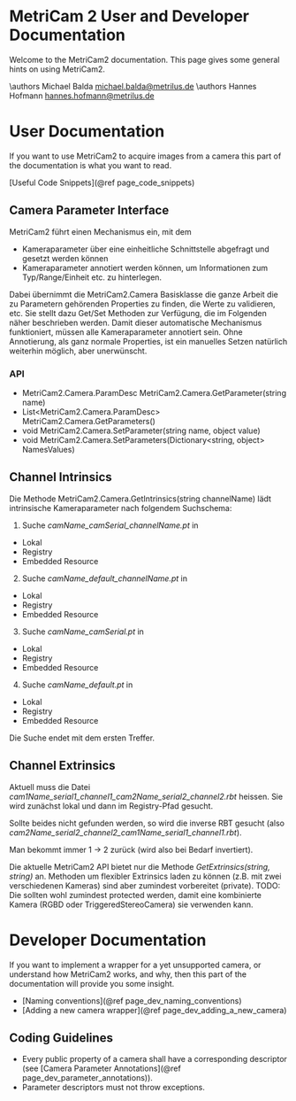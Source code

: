 MetriCam 2 User and Developer Documentation
===========================================

Welcome to the MetriCam2 documentation. This page gives some general hints on using MetriCam2.

\authors Michael Balda <michael.balda@metrilus.de>
\authors Hannes Hofmann <hannes.hofmann@metrilus.de>

User Documentation
==================

If you want to use MetriCam2 to acquire images from a camera this part of the documentation is what you want to read.

[Useful Code Snippets](@ref page_code_snippets)

Camera Parameter Interface
--------------------------

MetriCam2 f&uuml;hrt einen Mechanismus ein, mit dem
* Kameraparameter &uuml;ber eine einheitliche Schnittstelle abgefragt und gesetzt werden k&ouml;nnen
* Kameraparameter annotiert werden k&ouml;nnen, um Informationen zum Typ/Range/Einheit etc. zu hinterlegen.

Dabei &uuml;bernimmt die MetriCam2.Camera Basisklasse die ganze Arbeit die zu Parametern geh&ouml;renden Properties zu finden, die Werte zu validieren, etc. Sie stellt dazu Get/Set Methoden zur Verf&uuml;gung, die im Folgenden n&auml;her beschrieben werden. Damit dieser automatische Mechanismus funktioniert, m&uuml;ssen alle Kameraparameter annotiert sein. Ohne Annotierung, als ganz normale Properties, ist ein manuelles Setzen nat&uuml;rlich weiterhin m&ouml;glich, aber unerw&uuml;nscht. 

### API ###

- MetriCam2.Camera.ParamDesc MetriCam2.Camera.GetParameter(string name)
- List<MetriCam2.Camera.ParamDesc> MetriCam2.Camera.GetParameters()
- void MetriCam2.Camera.SetParameter(string name, object value)
- void MetriCam2.Camera.SetParameters(Dictionary<string, object> NamesValues)

Channel Intrinsics
------------------

Die Methode MetriCam2.Camera.GetIntrinsics(string channelName) l&auml;dt intrinsische Kameraparameter nach folgendem Suchschema:
1. Suche _camName_camSerial_channelName.pt_ in
  - Lokal
  - Registry
  - Embedded Resource
2. Suche _camName_default_channelName.pt_ in
  - Lokal
  - Registry
  - Embedded Resource
3. Suche _camName_camSerial.pt_ in
  - Lokal
  - Registry
  - Embedded Resource
4. Suche _camName_default.pt_ in
  - Lokal
  - Registry
  - Embedded Resource

Die Suche endet mit dem ersten Treffer.

Channel Extrinsics
------------------

Aktuell muss die Datei *cam1Name_serial1_channel1_cam2Name_serial2_channel2.rbt* heissen. Sie wird zun&auml;chst lokal und dann im Registry-Pfad gesucht.

Sollte beides nicht gefunden werden, so wird die inverse RBT gesucht (also *cam2Name_serial2_channel2_cam1Name_serial1_channel1.rbt*).

Man bekommt immer 1 -> 2 zur&uuml;ck (wird also bei Bedarf invertiert).

Die aktuelle MetriCam2 API bietet nur die Methode *GetExtrinsics(string, string)* an.
Methoden um flexibler Extrinsics laden zu k&ouml;nnen (z.B. mit zwei verschiedenen Kameras) sind aber zumindest vorbereitet (private).
TODO: Die sollten wohl zumindest protected werden, damit eine kombinierte Kamera (RGBD oder TriggeredStereoCamera) sie verwenden kann. 


Developer Documentation
=======================

If you want to implement a wrapper for a yet unsupported camera, or understand how MetriCam2 works, and why, then this part of the documentation will provide you some insight.

* [Naming conventions](@ref page_dev_naming_conventions)
* [Adding a new camera wrapper](@ref page_dev_adding_a_new_camera)

Coding Guidelines
-----------------
* Every public property of a camera shall have a corresponding descriptor (see [Camera Parameter Annotations](@ref page_dev_parameter_annotations)).
* Parameter descriptors must not throw exceptions.
